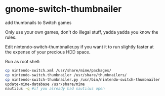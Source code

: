 # gnome-switch-thumbnailer
add thumbnails to Switch games

Only use your own games, don't do illegal stuff, yadda yadda you know the rules.

Edit nintendo-switch-thumbnailer.py if you want it to run slightly faster at the expense of your precious HDD space.

Run as root shell:
```bash
cp nintendo-switch.xml /usr/share/mime/packages/
cp nintendo-switch.thumbnailer /usr/share/thumbnailers/
cp nintendo-switch-thumbnailer.py /usr/bin/nintendo-switch-thumbnailer
update-mime-database /usr/share/mime
nautilus -q #if you already had nautilus open
```
